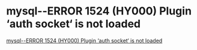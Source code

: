 # mysql--ERROR 1524 (HY000) Plugin ‘auth socket‘ is not loaded
[mysql--ERROR 1524 (HY000) Plugin ‘auth socket‘ is not loaded](https://aiwithcloud.com/2022/09/16/mysql__error_1524_hy000_plugin_auth_socket_is_not_loaded/)